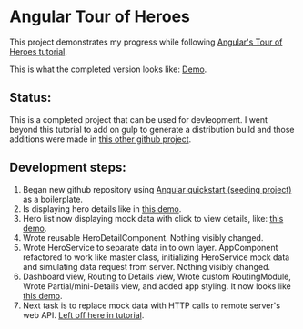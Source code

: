 # Angular Tour of Heroes

This project demonstrates my progress while following [Angular's Tour of Heroes tutorial](https://angular.io/docs/ts/latest/tutorial/).  
  
This is what the completed version looks like: [Demo](https://angular.io/generated/live-examples/toh-pt6/eplnkr.html).  
  
## Status:  
This is a completed project that can be used for devleopment. I went beyond this tutorial to add on gulp to generate a distribution build and those additions were made in [this other github project](https://github.com/BumbleB2na/Angular_Tour-of-Heroes_Gulp).  
  
## Development steps:
1. Began new github repository using [Angular quickstart (seeding project)](https://github.com/angular/quickstart) as a boilerplate.  
2. Is displaying hero details like in [this demo](https://angular.io/generated/live-examples/toh-pt1/eplnkr.html).  
3. Hero list now displaying mock data with click to view details, like: [this demo](https://angular.io/generated/live-examples/toh-pt2/eplnkr.html).  
4. Wrote reusable HeroDetailComponent. Nothing visibly changed.  
5. Wrote HeroService to separate data in to own layer. AppComponent refactored to work like master class, initializing HeroService mock data and simulating data request from server. Nothing visibly changed.  
6. Dashboard view, Routing to Details view, Wrote custom RoutingModule, Wrote Partial/mini-Details view, and added app styling. It now looks like [this demo](https://angular.io/resources/live-examples/toh-5/ts/eplnkr.html).  
7. Next task is to replace mock data with HTTP calls to remote server's web API. [Left off here in tutorial](https://angular.io/docs/ts/latest/tutorial/toh-pt6.html).   
  